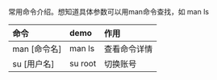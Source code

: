 常用命令介绍。想知道具体参数可以用man命令查找，如 man ls

| 命令 | demo | 作用 |
| :--- | :--- | :--- |
| man \[命令名\] | man ls | 查看命令详情 |
| su \[用户名\] | su root | 切换账号 |



